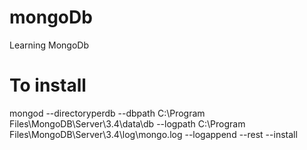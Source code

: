 # mongoDb
Learning MongoDb
# To install
mongod --directoryperdb --dbpath C:\Program Files\MongoDB\Server\3.4\data\db --logpath C:\Program Files\MongoDB\Server\3.4\log\mongo.log --logappend --rest --install
